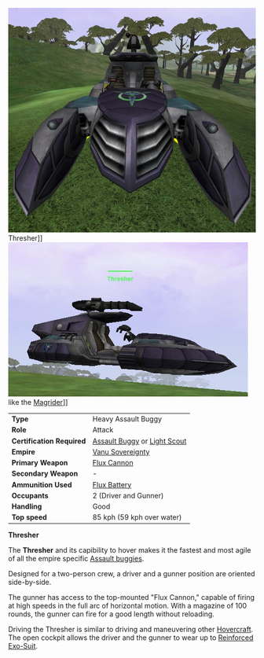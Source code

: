 ![](../images/VSThresher.jpg "fig:VSThresher.jpg") Thresher\]\]
![](../images/Thresher_profile.jpg "fig:Thresher_profile.jpg") like the
[Magrider](Magrider.md)\]\]

|                            |                                                                                                                          |
| -------------------------- | ------------------------------------------------------------------------------------------------------------------------ |
| **Type**                   | Heavy Assault Buggy                                                                                                      |
| **Role**                   | Attack                                                                                                                   |
| **Certification Required** | [Assault Buggy](../certifications/Assault_Buggy_(Certification).md) or [Light Scout](../certifications/Light_Scout.md) |
| **Empire**                 | [Vanu Sovereignty](../etc/Vanu_Sovereignty.md)                                                                           |
| **Primary Weapon**         | [Flux Cannon](../weapons/Flux_Cannon.md)                                                                                 |
| **Secondary Weapon**       | \-                                                                                                                       |
| **Ammunition Used**        | [Flux Battery](../ammunition/Flux_Battery.md)                                                                            |
| **Occupants**              | 2 (Driver and Gunner)                                                                                                    |
| **Handling**               | Good                                                                                                                     |
| **Top speed**              | 85 kph (59 kph over water)                                                                                               |

**Thresher**

The **Thresher** and its capibility to hover makes it the fastest and most agile
of all the empire specific [Assault buggies](category:_Vehicles.md#Buggies).

Designed for a two-person crew, a driver and a gunner position are oriented
side-by-side.

The gunner has access to the top-mounted "Flux Cannon," capable of firing at
high speeds in the full arc of horizontal motion. With a magazine of 100 rounds,
the gunner can fire for a good length without reloading.

Driving the Thresher is similar to driving and maneuvering other
[Hovercraft](../terminology/Hovercraft.md). The open cockpit allows the driver
and the gunner to wear up to
[Reinforced Exo-Suit](../armor/Reinforced_Exo-Suit.md).
